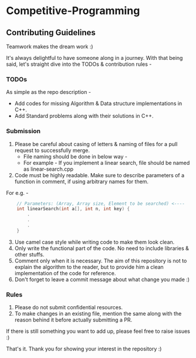 # Competitive-Programming

## Contributing Guidelines

Teamwork makes the dream work :)

It's always delightful to have someone along in a journey. With that being said, let's straight dive into the TODOs & contribution rules -

### TODOs

As simple as the repo description -
* Add codes for missing Algorithm & Data structure implementations in C++.
* Add Standard problems along with their solutions in C++.

### Submission

1. Please be careful about casing of letters & naming of files for a pull request to successfully merge.
    * File naming should be done in below way -
    * For example - If you implement a linear search, file should be named as linear-search.cpp
2. Code must be highly readable. Make sure to describe parameters of a function in comment, if using arbitrary names for them.

For e.g. - 
```cpp
    // Parameters: (Array, Array size, Element to be searched) <----
    int linearSearch(int a[], int n, int key) {
        .
        .
        .
    }
```

3. Use camel case style while writing code to make them look clean.
4. Only write the functional part of the code. No need to include libraries & other stuffs.
5. Comment only when it is necessary. The aim of this repository is not to explain the algorithm to the reader, but to provide him a clean implementation of the code for reference.
6. Don't forget to leave a commit message about what change you made :)

### Rules

1. Please do not submit confidential resources.
2. To make changes in an existing file, mention the same along with the reason behind it before actually submitting a PR.

If there is still something you want to add up, please feel free to raise issues :)

That's it.
Thank you for showing your interest in the repository :)
